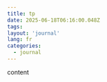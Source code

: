 ```yaml
---
title: tp
date: 2025-06-18T06:16:00.048Z
tags:
layout: 'journal'
lang: fr
categories: 
  - journal
---
```

content 